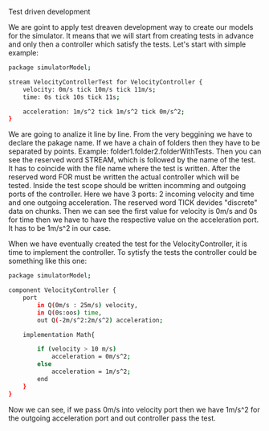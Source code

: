 Test driven development

We are goint to apply test dreaven development way to create our models for the simulator. It means that we will start from creating tests in advance and only then a controller which satisfy the tests.
Let's start with simple example:

```sh
package simulatorModel;

stream VelocityControllerTest for VelocityController {
    velocity: 0m/s tick 10m/s tick 11m/s;
    time: 0s tick 10s tick 11s;

    acceleration: 1m/s^2 tick 1m/s^2 tick 0m/s^2;
}
```

We are going to analize it line by line. From the very beggining we have to declare the pakage name. If we have a chain of folders then they have to be separated by points. Example: folder1.folder2.folderWithTests.
Then you can see the reserved word STREAM, which is followed by the name of the test. It has to coincide with the file name where the test is written. After the reserved word FOR must be written the actual controller which will be tested. Inside the test scope should be written incomming and outgoing ports of the controller. Here we have 3 ports: 2 incoming velocity and time and one outgoing acceleration. The reserved word TICK devides "discrete" data on chunks. Then we can see the first value for velocity is 0m/s and 0s for time then we have to have the respective value on the acceleration port. It has to be 1m/s^2 in our case.

When we have eventually created the test for the VelocityController, it is time to  implement the controller. To sytisfy the tests the controller could be something like this one:

```sh
package simulatorModel;

component VelocityController {
	port
		in Q(0m/s : 25m/s) velocity,
		in Q(0s:oos) time,
		out Q(-2m/s^2:2m/s^2) acceleration;

	implementation Math{

    	if (velocity > 10 m/s)
    	    acceleration = 0m/s^2;
    	else
    	    acceleration = 1m/s^2;
        end
	}
}
```

Now we can see, if we pass 0m/s into velocity port then we have 1m/s^2 for the outgoing acceleration port and out controller pass the test.
